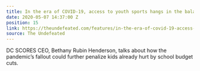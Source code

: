 ```yaml
---
title: In the era of COVID-19, access to youth sports hangs in the balance
date: 2020-05-07 14:37:00 Z
position: 15
link: https://theundefeated.com/features/in-the-era-of-covid-19-access-to-youth-sports-hangs-in-the-balance/
source: The Undefeated
---
```


DC SCORES CEO, Bethany Rubin Henderson, talks about how the pandemic’s fallout could further penalize kids already hurt by school budget cuts.